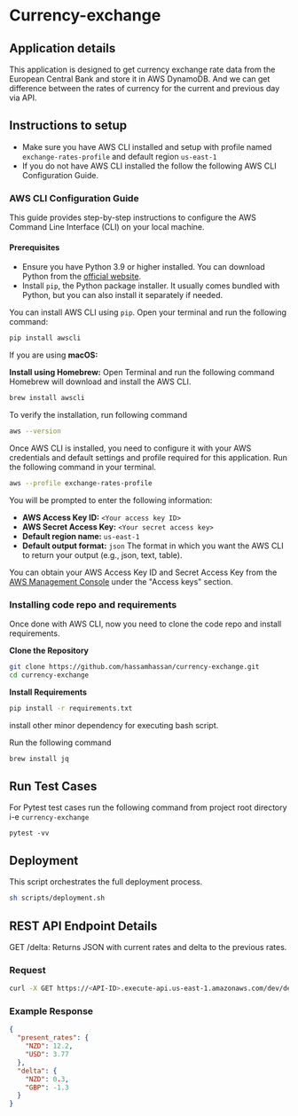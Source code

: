 # Currency-exchange


## Application details

This application is designed to get currency exchange rate data from the European Central Bank and store it in AWS DynamoDB. 
And we can get difference between the rates of currency for the current and previous day via API.


## Instructions to setup

- Make sure you have AWS CLI installed and setup with profile named `exchange-rates-profile` and default region `us-east-1`
- If you do not have AWS CLI installed the follow the following AWS CLI Configuration Guide.
### AWS CLI Configuration Guide

This guide provides step-by-step instructions to configure the AWS Command Line Interface (CLI) on your local machine.

#### Prerequisites

- Ensure you have Python 3.9 or higher installed. You can download Python from the [official website](https://www.python.org/downloads/).
- Install `pip`, the Python package installer. It usually comes bundled with Python, but you can also install it separately if needed.


You can install AWS CLI using `pip`. Open your terminal and run the following command:

```sh
pip install awscli
```
If you are using **macOS:**

**Install using Homebrew:** Open Terminal and run the following command Homebrew will download and install the AWS CLI.

```sh
brew install awscli
```

To verify the installation, run following command

```sh
aws --version
```
Once AWS CLI is installed, you need to configure it with your AWS credentials and default settings and profile required for this application. Run the following command in your terminal.

```sh
aws --profile exchange-rates-profile
```
You will be prompted to enter the following information:

- **AWS Access Key ID:** ```<Your access key ID>```
- **AWS Secret Access Key:** ```<Your secret access key>```
- **Default region name:** ```us-east-1```
- **Default output format:** ```json``` The format in which you want the AWS CLI to return your output (e.g., json, text, table).

You can obtain your AWS Access Key ID and Secret Access Key from the [AWS Management Console](https://console.aws.amazon.com/iam/home?#/security_credential) under the "Access keys" section.

### Installing code repo and requirements
Once done with AWS CLI, now you need to clone the code repo and install requirements. 

**Clone the Repository**
```bash
git clone https://github.com/hassamhassan/currency-exchange.git
cd currency-exchange
```
**Install Requirements**

```bash
pip install -r requirements.txt
```
install other minor dependency for executing bash script.

Run the following command
```sh
brew install jq
```


## Run Test Cases

For Pytest test cases run the following command from project root directory i-e `currency-exchange`

```shell
pytest -vv
```

## Deployment
This script orchestrates the full deployment process.
```bash
sh scripts/deployment.sh
```

## REST API Endpoint Details
GET /delta: Returns JSON with current rates and delta to the previous rates.
### Request
```bash
curl -X GET https://<API-ID>.execute-api.us-east-1.amazonaws.com/dev/delta
```

### Example Response
```json
{
  "present_rates": {
    "NZD": 12.2,
    "USD": 3.77
  },
  "delta": {
    "NZD": 0.3,
    "GBP": -1.3
  }
}
```



